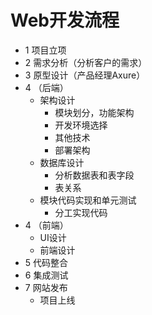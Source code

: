 # Web开发流程
* 1 项目立项
* 2 需求分析（分析客户的需求）
* 3 原型设计（产品经理Axure）
* 4 （后端）
    * 架构设计
        * 模块划分，功能架构
        * 开发环境选择
        * 其他技术
        * 部署架构
    * 数据库设计
       * 分析数据表和表字段
       * 表关系
    * 模块代码实现和单元测试
        * 分工实现代码
* 4 （前端）
    * UI设计
    * 前端设计
* 5 代码整合
* 6 集成测试
* 7 网站发布
    * 项目上线